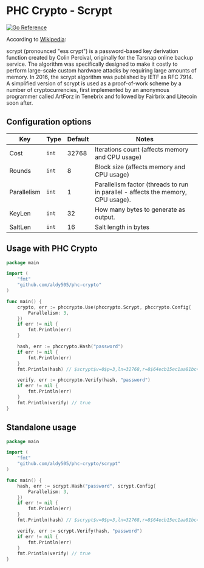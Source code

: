 # PHC Crypto - Scrypt

[![Go Reference](https://pkg.go.dev/badge/github.com/aldy505/phc-crypto.svg)](https://pkg.go.dev/github.com/aldy505/phc-crypto/scrypt)

According to [Wikipedia](https://en.wikipedia.org/wiki/Scrypt):

scrypt (pronounced "ess crypt") is a password-based key derivation function created by Colin Percival, originally for
the Tarsnap online backup service. The algorithm was specifically designed to make it costly to perform large-scale
custom hardware attacks by requiring large amounts of memory. In 2016, the scrypt algorithm was published by IETF as RFC
7914. A simplified version of scrypt is used as a proof-of-work scheme by a number of cryptocurrencies, first
implemented by an anonymous programmer called ArtForz in Tenebrix and followed by Fairbrix and Litecoin soon after.

## Configuration options

| Key         | Type  | Default | Notes                                                                            |
|-------------|-------|---------|----------------------------------------------------------------------------------|
| Cost        | `int` | 32768   | Iterations count (affects memory and CPU usage)                                  |
| Rounds      | `int` | 8       | Block size (affects memory and CPU usage)                                        |
| Parallelism | `int` | 1       | Parallelism factor (threads to run in parallel - affects the memory, CPU usage). |
| KeyLen      | `int` | 32      | How many bytes to generate as output.                                            |
| SaltLen     | `int` | 16      | Salt length in bytes                                                             |

## Usage with PHC Crypto

```go
package main

import (
	"fmt"
	"github.com/aldy505/phc-crypto"
)

func main() {
	crypto, err := phccrypto.Use(phccrypto.Scrypt, phccrypto.Config{
		Parallelism: 3,
	})
	if err != nil {
		fmt.Println(err)
	}

	hash, err := phccrypto.Hash("password")
	if err != nil {
		fmt.Println(err)
	}
	fmt.Println(hash) // $scrypt$v=0$p=3,ln=32768,r=8$64ecb15ec1aa81bc403a892efb2289ce$4fc8d3bc...

	verify, err := phccrypto.Verify(hash, "password")
	if err != nil {
		fmt.Println(err)
	}
	fmt.Println(verify) // true
}
```

## Standalone usage

```go
package main

import (
	"fmt"
	"github.com/aldy505/phc-crypto/scrypt"
)

func main() {
	hash, err := scrypt.Hash("password", scrypt.Config{
		Parallelism: 3,
	})
	if err != nil {
		fmt.Println(err)
	}
	fmt.Println(hash) // $scrypt$v=0$p=3,ln=32768,r=8$64ecb15ec1aa81bc403a892efb2289ce$4fc8d3bc...

	verify, err := scrypt.Verify(hash, "password")
	if err != nil {
		fmt.Println(err)
	}
	fmt.Println(verify) // true
}
```